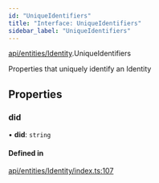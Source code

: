 ```yaml
---
id: "UniqueIdentifiers"
title: "Interface: UniqueIdentifiers"
sidebar_label: "UniqueIdentifiers"
---
```


[api/entities/Identity](../../../../../modules/API/Entities/Identity/Identity.md).UniqueIdentifiers

Properties that uniquely identify an Identity

## Properties

### did

• **did**: `string`

#### Defined in

[api/entities/Identity/index.ts:107](https://github.com/PolymeshAssociation/polymesh-sdk/blob/3cc570ade/src/api/entities/Identity/index.ts#L107)
